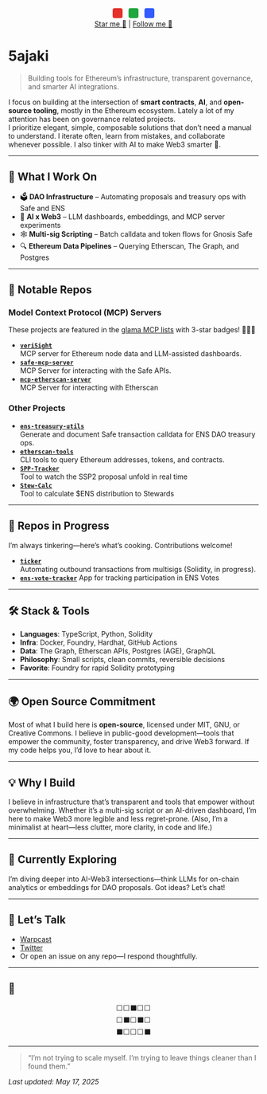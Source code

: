 <div align="center">
  <span title="A hint: check my avatar! 🖼️" style="display:inline-block;width:20px;height:20px;background:#E5302C;border-radius:4px;margin:0 4px;"></span>
  <span title="A hint: check my avatar! 🖼️" style="display:inline-block;width:20px;height:20px;background:#20A73E;border-radius:4px;margin:0 4px;"></span>
  <span title="A hint: check my avatar! 🖼️" style="display:inline-block;width:20px;height:20px;background:#325CFF;border-radius:4px;margin:0 4px;"></span>
</div>

<div align="center">
  <a href="https://github.com/5ajaki">Star me 🌟</a> | <a href="https://github.com/5ajaki">Follow me 👀</a>
</div>

# 5ajaki  
> Building tools for Ethereum’s infrastructure, transparent governance, and smarter AI integrations.

I focus on building at the intersection of **smart contracts**, **AI**, and **open-source tooling**, mostly in the Ethereum ecosystem. Lately a lot of my attention has been on governance related projects.  
I prioritize elegant, simple, composable solutions that don’t need a manual to understand. I iterate often, learn from mistakes, and collaborate whenever possible. I also tinker with AI to make Web3 smarter 🤖.

---

## 🔧 What I Work On

- 🗳 **DAO Infrastructure** – Automating proposals and treasury ops with Safe and ENS  
- 🧠 **AI x Web3** – LLM dashboards, embeddings, and MCP server experiments  
- 🕸 **Multi-sig Scripting** – Batch calldata and token flows for Gnosis Safe  
- 🔍 **Ethereum Data Pipelines** – Querying Etherscan, The Graph, and Postgres  

---

## 📂 Notable Repos

### Model Context Protocol (MCP) Servers
These projects are featured in the [glama MCP lists](https://glama.ai/mcp/servers) with 3-star badges! 🌟🌟🌟
- [**`veri5ight`**](https://github.com/5ajaki/veri5ight)  
  MCP server for Ethereum node data and LLM-assisted dashboards.  
- [**`safe-mcp-server`**](https://github.com/5ajaki/safe-mcp-server)   
  MCP Server for interacting with the Safe APIs.  
- [**`mcp-etherscan-server`**](https://github.com/5ajaki/mcp-etherscan-server)   
  MCP Server for interacting with Etherscan

### Other Projects
- [**`ens-treasury-utils`**](https://github.com/5ajaki/ens-treasury-utils)  
  Generate and document Safe transaction calldata for ENS DAO treasury ops.  
- [**`etherscan-tools`**](https://github.com/5ajaki/etherscan-tools)  
  CLI tools to query Ethereum addresses, tokens, and contracts.  
- [**`SPP-Tracker`**](https://github.com/5ajaki/SPP-Tracker)  
  Tool to watch the SSP2 proposal unfold in real time
- [**`Stew-Calc`**](https://github.com/5ajaki/stew-calc)   
  Tool to calculate $ENS distribution to Stewards

---

## 🚧 Repos in Progress
I’m always tinkering—here’s what’s cooking. Contributions welcome!  
- [**`ticker`**](https://github.com/5ajaki/ticker)  
  Automating outbound transactions from multisigs (Solidity, in progress).  
- [**`ens-vote-tracker`**](https://github.com/5ajaki/ens-vote-tracker)
   App for tracking participation in ENS Votes
---

## 🛠️ Stack & Tools

- **Languages**: TypeScript, Python, Solidity  
- **Infra**: Docker, Foundry, Hardhat, GitHub Actions  
- **Data**: The Graph, Etherscan APIs, Postgres (AGE), GraphQL  
- **Philosophy**: Small scripts, clean commits, reversible decisions  
- **Favorite**: Foundry for rapid Solidity prototyping  

---

## 🌍 Open Source Commitment

Most of what I build here is **open-source**, licensed under MIT, GNU, or Creative Commons. I believe in public-good development—tools that empower the community, foster transparency, and drive Web3 forward. If my code helps you, I’d love to hear about it. 

---

## 💡 Why I Build

I believe in infrastructure that’s transparent and tools that empower without overwhelming. Whether it’s a multi-sig script or an AI-driven dashboard, I’m here to make Web3 more legible and less regret-prone. (Also, I’m a minimalist at heart—less clutter, more clarity, in code and life.)

---

## 🔎 Currently Exploring

I’m diving deeper into AI-Web3 intersections—think LLMs for on-chain analytics or embeddings for DAO proposals. Got ideas? Let’s chat!

---

## 🤝 Let’s Talk

- [Warpcast](https://warpcast.com/5pence)  
- [Twitter](https://twitter.com/5pence_eth)  
- Or open an issue on any repo—I respond thoughtfully.  


---

## 🗿

<div align="center">
<pre>
⬜⬜⬛⬜⬜
⬜⬛⬜⬛⬜
⬛⬜⬜⬜⬛
</pre>
</div>

---

> “I’m not trying to scale myself. I’m trying to leave things cleaner than I found them.”

*Last updated: May 17, 2025*
